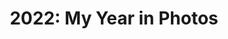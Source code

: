 ---
title: "2022: My Year in Photos"
description: My favorite photos from this year.
sizes: [500,700,900]
types: [jpeg, webp, avif]
folder: 2022-life-in-photos
seo:
  twitter:
    src: "/assets/images/gallery/2022-life-in-photos/twitter.png"
    is_prefixed: false
  og:
    src: "/assets/images/gallery/2022-life-in-photos/og.png"
    is_prefixed: false
cover_images:
  index: 0
entries:
  - key: drag-1
    alt: Me with a medium-length curly black wig, red eyeshadow, and black winged eyeliner.
    caption: My first ever drag look, which is a test for my eventual drag look for our company's Halloween costume party.
    date: 2022-10-23
  - key: friends-1
    alt: Three people doing a mirror selfie in a clothing store.
    caption: Me (middle) and my college friends Kate (left) and Carl (right)
  - key: friends-2
    alt: Three people round a sampgyupsal table
    caption: Me (left) and my two best friends Dior (middle) and Joshua Rey (right)
  - key: vlog-1
    alt: Man in black wide-brimmed hat holding a tiara
    caption: My YouTube vlog that I released after winning the crown as King of the Night
    date: 2022-12-02
  - key: gala-2
    alt: Four people adorned in beautiful outfits on a stage
    caption: "The coronation of King and Queen of the Night. From left to right: Ms. Jaana Fernandez-Abrogena (CEO), Ms Doren Garcia (Queen of the Night), me (King of the Night), and Ms. Christnell Aquino (HR Manager)."
    date: 2022-12-02
  - key: gala-3
    alt: 'Three photos of a person wearing a black wide-brimmed hat, black corset, and white lace blouse. The image is labeled with the words "Gala Night: A Christmas Thanksgiving Celebration. December 2, 2022."'
    caption: "My photos from the gala night's photo booth"
    date: 2022-12-02
  #- key: partner-1
  #  alt: Two people
  #  caption: Me and my partner in one of our dates
  #  date: 2022-11-19
  - key: drag-2
    alt: Person dressed in black
    caption: My finalized drag look for the company Halloween costume party
    date: 2022-10-28
  - key: genshin-1
    alt: Person in front of a teleport waypoint prop
    caption: Me in a Genshin Impact event in SM Mall of Asia
    date: 2022-08-27
  - key: sportsfest-1
    alt: Person wearing green bandana and a medal
    caption: Me after winning in our company's sports festival.
    date: 2022-08-27
  - key: friends-3
    alt: Three people in a skating rink
    caption: Me (middle), Joshua Rey (left), and Dior (right) when we went skating
    date: 2022-07-30
  - key: pride-1
    alt: Three drag queens and me
    caption: Me and three gorgeous drag queens at this year's Pride March
    date: 2022-07-26
  - key: pride-2
    alt: Andy Crocker and me
    caption: Me and Andy Crocker dressed as the Scarlet Witch at this year's Pride March
    date: 2022-07-26
  - key: pride-3
    alt: Kar Vic and me
    caption: Me and Kar Vic, author of the web series Sari-Sari Story, at this year's Pride March
    date: 2022-07-26
  - key: pride-4
    alt: Person wearing a mask and rainbow pin
    caption: Me taking a selfie at this year's Pride March
    date: 2022-07-26
  - key: family-1
    alt: A family of four
    caption: "Our family when we went to the movies for Doctor Strange in the Multiverse of Madness. From left to right: me, my aunt Robina, my second brother Rolly, and my youngest brother Giovanne."
    date: 2022-05-22
  - key: genshin-2
    alt: Anime woman dressed in purple in front of an icy mountain
    caption: My screenshot of the Raiden Shogun in front of Dragonspine from the game Genshin Impact
    date: 2022-04-12
  - key: partner-2
    alt: Two hands holding each other on a yellow table.
    caption: Me and my partner holding hands
    date: 2022-04-10
  - key: friends-4
    alt: Four people in a hut.
    caption: "Me and my friends when we went for a swim. From left to right: Joshua Rey's mom, Joshua Rey, Dior, and me."
    date: 2022-03-26
---